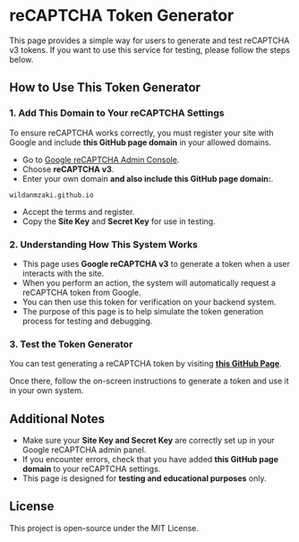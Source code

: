 # reCAPTCHA Token Generator

This page provides a simple way for users to generate and test reCAPTCHA v3 tokens. If you want to use this service for testing, please follow the steps below.

## How to Use This Token Generator

### 1. Add This Domain to Your reCAPTCHA Settings

To ensure reCAPTCHA works correctly, you must register your site with Google and include **this GitHub page domain** in your allowed domains.

- Go to [Google reCAPTCHA Admin Console](https://www.google.com/recaptcha/admin/create).
- Choose **reCAPTCHA v3**.
- Enter your own domain **and also include this GitHub page domain:**.

```
wildanmzaki.github.io
```

- Accept the terms and register.
- Copy the **Site Key** and **Secret Key** for use in testing.

### 2. Understanding How This System Works

- This page uses **Google reCAPTCHA v3** to generate a token when a user interacts with the site.
- When you perform an action, the system will automatically request a reCAPTCHA token from Google.
- You can then use this token for verification on your backend system.
- The purpose of this page is to help simulate the token generation process for testing and debugging.

### 3. Test the Token Generator

You can test generating a reCAPTCHA token by visiting **[this GitHub Page](https://wildanmzaki.github.io/recaptcha-token-generator/)**.

Once there, follow the on-screen instructions to generate a token and use it in your own system.

## Additional Notes

- Make sure your **Site Key and Secret Key** are correctly set up in your Google reCAPTCHA admin panel.
- If you encounter errors, check that you have added **this GitHub page domain** to your reCAPTCHA settings.
- This page is designed for **testing and educational purposes** only.

## License

This project is open-source under the MIT License.
